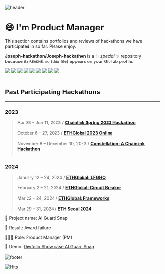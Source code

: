 ![header](https://capsule-render.vercel.app/api?type=waving&color=auto&height=300&section=header&text=Hackathon%20Review&fontSize=40&animation=fadeIn&fontAlignY=38)

# 😄 I'm Product Manager
This section contains portfolios and reviews of hackathons we have participated in so far.
Please enjoy.

**Joseph-hackathon/Joseph-hackathon** is a ✨ _special_ ✨ repository because its `README.md` (this file) appears on your GitHub profile.

<img src="https://img.shields.io/badge/Figma-F24E1E?style=flat&logo=Figma&logoColor=white"/> <img src="https://img.shields.io/badge/Google Docs-4285F4?style=flat&logo=googledocs&logoColor=white"/> <img src="https://img.shields.io/badge/Google Sheet-34A853?style=flat&logo=googlesheets&logoColor=white"/> <img src="https://img.shields.io/badge/Google Meet-00897B?style=flat&logo=googlemeet&logoColor=white"/> <img src="https://img.shields.io/badge/Notion-ffffff?style=flat&logo=notion&logoColor=black"/> <img src="https://img.shields.io/badge/obsidian-7C3AED?style=flat&logo=obsidian&logoColor=white"/> <img src="https://img.shields.io/badge/Youtube-FF0000?style=flat&logo=youtube&logoColor=white"/> <img src="https://img.shields.io/badge/Mark down-ffffff?style=flat&logo=markdown&logoColor=black"/> <img src="https://img.shields.io/badge/Python-3776AB?style=flat&logo=python&logoColor=white"/>
<br></br>
## Past Participating Hackathons

---
### 2023
> Apr 28 – Jun 11, 2023 / [**Chainlink Spring 2023 Hackathon**](https://github.com/Joseph-hackathon/hackathon/blob/main/Chainlink%20Spring%202023%20Hackathon.md)
<br></br>
> October 6 – 27, 2023 / [**ETHGlobal 2023 Online**](https://github.com/Joseph-hackathon/hackathon/blob/main/ETHGlobal%202023%20Online.md)
<br></br>
> November 8 – December 10, 2023 / [**Constellation: A Chainlink Hackathon**](https://github.com/Joseph-hackathon/hackathon/blob/main/Constellation%3A%20A%20Chainlink%20Hackathon.md)
<br></br>
### 2024
> January 12 – 24, 2024 / [**ETHGlobal: LFGHO**](https://github.com/Joseph-hackathon/hackathon/blob/main/LFGHO%20Hackathon.md)
<br></br>
> February 2 – 21, 2024 / [**ETHGlobal: Circuit Breaker**](https://github.com/Joseph-hackathon/hackathon/blob/main/ETHGlobal%3A%20Circuit%20Breaker.md)
<br></br>
> Mar 22 – 24, 2024 / [**ETHGlobal: Frameworks**](https://github.com/Joseph-hackathon/hackathon/blob/main/ETHGlobal:%20Frameworks.md)
<br></br>
> Mar 29 – 31, 2024 / [**ETH Seoul 2024**](https://github.com/Joseph-hackathon/hackathon/blob/main/ETHGlobal%3A%20Circuit%20Breaker.md)

  📶 Project name: AI Guard Snap
  
  👑 Result: Award failure
  
  👨🏼‍💻 Role: Product Manager (PM)
  
  📢 Demo: [Devfolio Show case AI Guard Snap](https://devfolio.co/projects/dappassistants-9d92)
<br></br>
![footer](https://capsule-render.vercel.app/api?type=waving&color=auto&height=90&section=footer)

[![Hits](https://hits.seeyoufarm.com/api/count/incr/badge.svg?url=https%3A%2F%2Fgithub.com%2Fjoesph-hackathon%2Fhit-counter&count_bg=%23D76FEF&title_bg=%23555555&icon=&icon_color=%23E7E7E7&title=hits&edge_flat=false)](https://hits.seeyoufarm.com)
